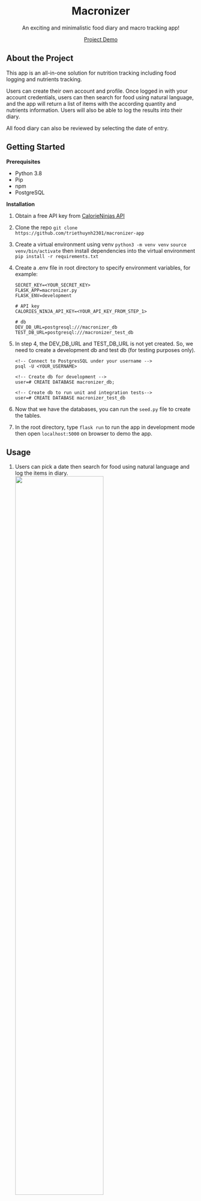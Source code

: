 <h1 align="center">Macronizer</h1>
<p align="center">An exciting and minimalistic food diary and macro tracking app!</p>
<p align="center"><a href="https://macronizer-app.herokuapp.com">Project Demo</a></p>

## About the Project

This app is an all-in-one solution for nutrition tracking including food logging and nutrients tracking.

Users can create their own account and profile. Once logged in with your account credentials, users can then search for food using natural language, and the app will return a list of items with the according quantity and nutrients information. Users will also be able to log the results into their diary.

All food diary can also be reviewed by selecting the date of entry.

## Getting Started

**Prerequisites**

- Python 3.8
- Pip
- npm
- PostgreSQL

**Installation**

1. Obtain a free API key from [CalorieNinjas API](https://calorieninjas.com/)
2. Clone the repo
   `git clone https://github.com/triethuynh2301/macronizer-app`
3. Create a virtual environment using venv
   `python3 -m venv venv`
   `source venv/bin/activate`
   then install dependencies into the virtual environment
   `pip install -r requirements.txt`
4. Create a .env file in root directory to specify environment variables, for example:

   ```
   SECRET_KEY=<YOUR_SECRET_KEY>
   FLASK_APP=macronizer.py
   FLASK_ENV=development

   # API key
   CALORIES_NINJA_API_KEY=<YOUR_API_KEY_FROM_STEP_1>

   # db
   DEV_DB_URL=postgresql:///macronizer_db
   TEST_DB_URL=postgresql:///macronizer_test_db
   ```

5. In step 4, the DEV_DB_URL and TEST_DB_URL is not yet created. So, we need to create a development db and test db (for testing purposes only).

   ```
   <!-- Connect to PostgresSQL under your username -->
   psql -U <YOUR_USERNAME>

   <!-- Create db for development -->
   user=# CREATE DATABASE macronizer_db;

   <!-- Create db to run unit and integration tests-->
   user=# CREATE DATABASE macronizer_test_db
   ```
6. Now that we have the databases, you can run the `seed.py` file to create the tables.

7. In the root directory, type `flask run` to run the app in development mode then open `localhost:5000` on browser to demo the app.

## Usage

1. Users can pick a date then search for food using natural language and log the items in diary.
   <img src="https://drive.google.com/uc?export=view&id=1iSrmw30JFHL-sjGIHVzBAGLEwqA1uvo8" style="width: 70%">

2. Users can drag and drop food items to update the diary or delete food from the diary.
   ![image](https://drive.google.com/uc?export=view&id=10cOfNI5166IR9e1FGhORa5_pqIPIwSfs)

## License

Distributed under the MIT license. See `LICENSE.txt` for more information.

## Acknowledgments

:star: [Bootstrap 5](https://getbootstrap.com/) <br>
:star: [Bootstrap Themes and Templates](https://bootstrapmade.com/) <br>
:star: [Font Awesome](https://fontawesome.com/) <br>
:star: [Vanilla JS DatePicker Component](https://mymth.github.io/vanillajs-datepicker/#/) <br>
:star: [CalorieNinjas API](https://calorieninjas.com/) <br>

## Contact

Triet Huynh - triethuynh2301@gmail.com

